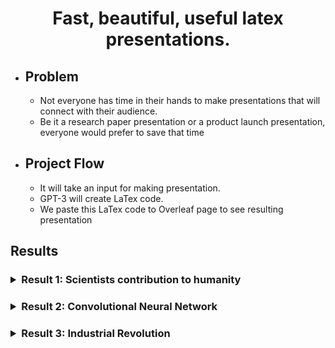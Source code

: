 
<h1 align="center">  Fast, beautiful, useful latex presentations.  </h1>

* ## Problem
  * Not everyone has time in their hands to make presentations that will connect with their audience.
  * Be it a research paper presentation or a product launch presentation, everyone would prefer to save that time

* ## Project Flow
  * It will take an input for making presentation.
  * GPT-3 will create LaTex code. 
  * We paste this LaTex code to Overleaf page to see resulting presentation 

## Results
 <h3><details >
    <summary>Result 1: Scientists contribution to humanity</summary>

![image](https://user-images.githubusercontent.com/63906053/115167032-90e3a300-a0be-11eb-93f6-4c975537aec0.png)

![image](https://user-images.githubusercontent.com/63906053/115167048-9ccf6500-a0be-11eb-8a7e-b2e36f555949.png)
</details></h3>

 <h3><details >
      <summary> Result 2: Convolutional Neural Network</summary>
  
![image](https://user-images.githubusercontent.com/63906053/115167079-be305100-a0be-11eb-9ee0-8d3ca2ba5f78.png)

![image](https://user-images.githubusercontent.com/63906053/115167084-c5eff580-a0be-11eb-8ef4-89e4d85c17e5.png)
</details></h3>


 <h3><details >
    <summary>Result 3: Industrial Revolution</summary>

![image](https://user-images.githubusercontent.com/63906053/115167425-39463700-a0c0-11eb-98bf-babc00c0b0be.png)

![image](https://user-images.githubusercontent.com/63906053/115167433-44996280-a0c0-11eb-8c6d-5543b344045d.png)

</details></h3>
